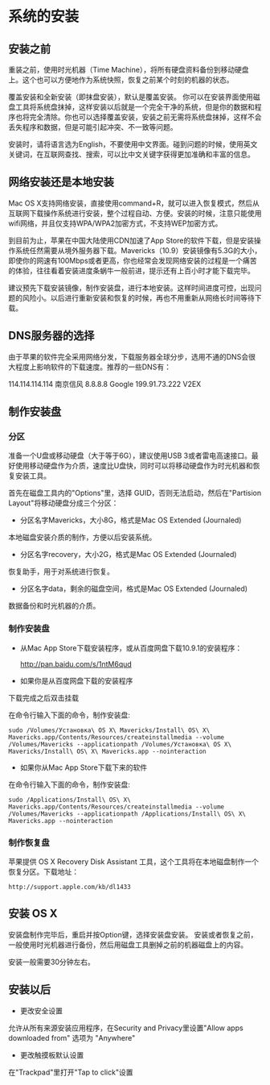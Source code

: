# 系统的安装

## 安装之前

重装之前，使用时光机器（Time Machine），将所有硬盘资料备份到移动硬盘上。这个也可以方便地作为系统快照，恢复之前某个时刻的机器的状态。

覆盖安装和全新安装（即抹盘安装），默认是覆盖安装。 你可以在安装界面使用磁盘工具将系统盘抹掉，这样安装以后就是一个完全干净的系统，但是你的数据和程序也将完全清除。你也可以选择覆盖安装，安装之前无需将系统盘抹掉，这样不会丢失程序和数据，但是可能引起冲突、不一致等问题。

安装时，请将语言选为English，不要使用中文界面。碰到问题的时候，使用英文关键词，在互联网查找、搜索，可以比中文关键字获得更加准确和丰富的信息。

## 网络安装还是本地安装

Mac OS X支持网络安装，直接使用command+R，就可以进入恢复模式，然后从互联网下载操作系统进行安装，整个过程自动、方便。安装的时候，注意只能使用wifi网络，并且仅支持WPA/WPA2加密方式，不支持WEP加密方式。

到目前为止，苹果在中国大陆使用CDN加速了App Store的软件下载，但是安装操作系统任然需要从境外服务器下载。Mavericks（10.9）安装镜像有5.3G的大小，即使你的网速有100Mbps或者更高，你也经常会发现网络安装的过程是一个痛苦的体验，往往看着安装进度条蜗牛一般前进，提示还有上百小时才能下载完毕。

建议预先下载安装镜像，制作安装盘，进行本地安装。这样时间进度可控，出现问题的风险小。以后进行重新安装和恢复的时候，再也不用重新从网络长时间等待下载。

## DNS服务器的选择

由于苹果的软件完全采用网络分发，下载服务器全球分步，选用不通的DNS会很大程度上影响软件的下载速度。推荐的一些DNS有：

114.114.114.114 南京信风
8.8.8.8         Google
199.91.73.222   V2EX

## 制作安装盘

### 分区

准备一个U盘或移动硬盘（大于等于6G），建议使用USB 3或者雷电高速接口。最好使用移动硬盘作为介质，速度比U盘快，同时可以将移动硬盘作为时光机器和恢复安装工具。

首先在磁盘工具内的"Options"里，选择 GUID，否则无法启动，然后在"Partision Layout"将移动硬盘分成三个分区：

* 分区名字Mavericks，大小8G，格式是Mac OS Extended (Journaled)

本地磁盘安装介质的制作，方便以后安装系统。

* 分区名字recovery，大小2G，格式是Mac OS Extended (Journaled)

恢复助手，用于对系统进行恢复。

* 分区名字data，剩余的磁盘空间，格式是Mac OS Extended (Journaled)

数据备份和时光机器的介质。

### 制作安装盘

* 从Mac App Store下载安装程序，或从百度网盘下载10.9.1的安装程序：

    http://pan.baidu.com/s/1ntM6qud

* 如果你是从百度网盘下载的安装程序

下载完成之后双击挂载

在命令行输入下面的命令，制作安装盘:

    sudo /Volumes/Установка\ OS X\ Mavericks/Install\ OS\ X\ Mavericks.app/Contents/Resources/createinstallmedia --volume /Volumes/Mavericks --applicationpath /Volumes/Установка\ OS X\ Mavericks/Install\ OS\ X\ Mavericks.app --nointeraction

* 如果你从Mac App Store下载下来的软件

在命令行输入下面的命令，制作安装盘:

    sudo /Applications/Install\ OS\ X\ Mavericks.app/Contents/Resources/createinstallmedia --volume /Volumes/Mavericks --applicationpath /Applications/Install\ OS\ X\ Mavericks.app --nointeraction

### 制作恢复盘

苹果提供 OS X Recovery Disk Assistant 工具，这个工具将在本地磁盘制作一个恢复分区。下载地址：

    http://support.apple.com/kb/dl1433

## 安装 OS X

安装盘制作完毕后，重启并按Option键，选择安装盘安装。 安装或者恢复之前，一般使用时光机器进行备份，然后用磁盘工具删掉之前的机器磁盘上的内容。

安装一般需要30分钟左右。

## 安装以后

* 更改安全设置

允许从所有来源安装应用程序，在Security and Privacy里设置"Allow apps downloaded from" 选项为 "Anywhere"

* 更改触摸板默认设置

在"Trackpad"里打开"Tap to click"设置
